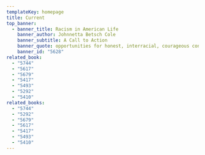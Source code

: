 ```yaml
---
templateKey: homepage
title: Current
top_banner:
  - banner_title: Racism in American Life
    banner_author: Johnnetta Betsch Cole
    banner_subtitle: A Call to Action
    banner_quote: opportunities for honest, interracial, courageous conversations
    banner_id: "5628"
related_book:
  - "5744"
  - "5617"
  - "5679"
  - "5417"
  - "5493"
  - "5292"
  - "5410"
related_books:
  - "5744"
  - "5292"
  - "5679"
  - "5617"
  - "5417"
  - "5493"
  - "5410"
---
```

